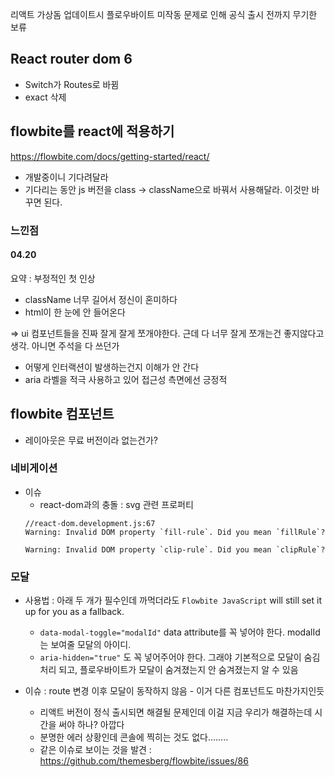 리액트 가상돔 업데이트시 플로우바이트 미작동 문제로 인해 공식 출시 전까지 무기한 보류


## React router dom 6
- Switch가 Routes로 바뀜
- exact 삭제

## flowbite를 react에 적용하기
https://flowbite.com/docs/getting-started/react/

- 개발중이니 기다려달라
- 기다리는 동안 js 버전을 class -> className으로 바꿔서 사용해달라. 이것만 바꾸면 된다.


### 느낀점
#### 04.20 
요약 : 부정적인 첫 인상
- className 너무 길어서 정신이 혼미하다
- html이 한 눈에 안 들어온다

=> ui 컴포넌트들을 진짜 잘게 잘게 쪼개야한다. 근데 다 너무 잘게 쪼개는건 좋지않다고 생각. 아니면 주석을 다 쓰던가

- 어떻게 인터랙션이 발생하는건지 이해가 안 간다
- aria 라벨을 적극 사용하고 있어 접근성 측면에선 긍정적

## flowbite 컴포넌트
- 레이아웃은 무료 버전이라 없는건가?

### 네비게이션
- 이슈
  - react-dom과의 충돌 : svg 관련 프로퍼티
  ```
  //react-dom.development.js:67
  Warning: Invalid DOM property `fill-rule`. Did you mean `fillRule`?

  Warning: Invalid DOM property `clip-rule`. Did you mean `clipRule`?
  ```
### 모달
- 사용법 : 아래 두 개가 필수인데 까먹더라도 `Flowbite JavaScript` will still set it up for you as a fallback.
  - `data-modal-toggle="modalId"` data attribute를 꼭 넣어야 한다. modalId는 보여줄 모달의 아이디.
  - `aria-hidden="true"` 도 꼭 넣어주어야 한다. 그래야 기본적으로 모달이 숨김처리 되고, 플로우바이트가 모달이 숨겨졌는지 안 숨겨졌는지 알 수 있음

- 이슈 : route 변경 이후 모달이 동작하지 않음 - 이거 다른 컴포넌트도 마찬가지인듯
  - 리액트 버전이 정식 출시되면 해결될 문제인데 이걸 지금 우리가 해결하는데 시간을 써야 하나? 아깝다
  - 분명한 에러 상황인데 콘솔에 찍히는 것도 없다........
  - 같은 이슈로 보이는 것을 발견 : https://github.com/themesberg/flowbite/issues/86
